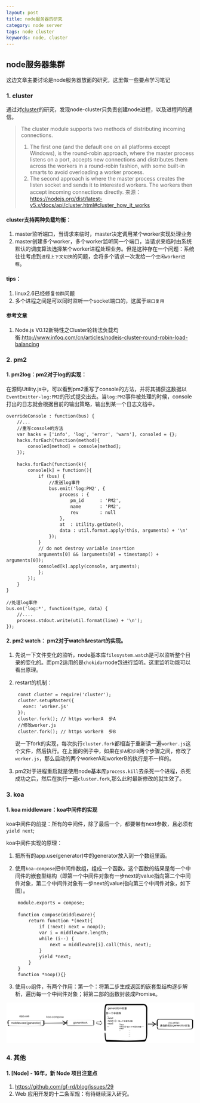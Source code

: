 ```yaml
---
layout: post
title: node服务器的研究
category: node server
tags: node cluster
keywords: node, cluster
---
```


## node服务器集群
这边文章主要讨论是node服务器放面的研究，这里做一些要点学习笔记

### 1. cluster
通过对[cluster](https://github.com/nodejs/node/blob/master/lib/cluster.js)的研究，发现node-cluster只负责创建node进程，以及进程间的通信。

>The cluster module supports two methods of distributing incoming connections.
>1. The first one (and the default one on all platforms except Windows), is the round-robin approach, where the master process listens on a port, accepts new connections and distributes them across the workers in a round-robin fashion, with some built-in smarts to avoid overloading a worker process.
>2. The second approach is where the master process creates the listen socket and sends it to interested workers. The workers then accept incoming connections directly.
>来源：<https://nodejs.org/dist/latest-v5.x/docs/api/cluster.html#cluster_how_it_works>

<!-- more -->

#### cluster支持两种负载均衡：
1. master监听端口，当请求来临时，master决定调用某个worker实现处理业务
2. master创建多个worker，多个worker监听同一个端口，当请求来临时由系统默认的调度算法选择某个worker进程处理业务。但是这种存在一个问题：系统往往考虑到`进程上下文切换`的问题，会将多个请求一次发给一个`空闲worker进程`。

#### tips：
1. linux2.6已经修复`惊群`问题
2. 多个进程之间是可以同时监听一个socket端口的，这属于`端口复用`

#### 参考文章
1. Node.js V0.12新特性之Cluster轮转法负载均衡:<http://www.infoq.com/cn/articles/nodejs-cluster-round-robin-load-balancing>


### 2. pm2
#### 1. pm2log：pm2对于log的实现：

在源码Utility.js中，可以看到pm2重写了console的方法，并将其捕获这数据以`EventEmitter-log:PM2`的形式提交出去。当`log:PM2`事件被处理的时候，console打出的日志就会根据目前的输出策略，输出到某一个日志文档中。

	overrideConsole : function(bus) {
		//...
		//重写console的方法
		var hacks = ['info', 'log', 'error', 'warn'], consoled = {};
		hacks.forEach(function(method){
			consoled[method] = console[method];
		});

		hacks.forEach(function(k){
			console[k] = function(){
				if (bus) {
					//发送log事件
					bus.emit('log:PM2', {
						process : {
							pm_id      : 'PM2',
							name       : 'PM2',
							rev        : null
						},
						at  : Utility.getDate(),
						data : util.format.apply(this, arguments) + '\n'
					});
				}
				// do not destroy variable insertion
				arguments[0] && (arguments[0] = timestamp() + arguments[0]);
				consoled[k].apply(console, arguments);
				};
			});
		}
	}

	//处理log事件
	bus.on('log:*', function(type, data) {
		//....
		process.stdout.write(util.format(line) + '\n');
	});


#### 2. pm2 watch： pm2对于watch&restart的实现。
1. 先说一下文件变化的监听，node基本库`filesystem.watch`是可以监听整个目录的变化的。而pm2适用的是`chokidar`node包进行监听。这里监听功能可以看出原理。
2. restart的机制：

		const cluster = require('cluster');
		cluster.setupMaster({
		  exec: 'worker.js'
		});
		cluster.fork(); // https workerA  步A
		//修改worker.js
		cluster.fork(); // https workerB  步B

	说一下fork的实现，每次执行`cluster.fork`都相当于重新读一遍`worker.js`这个文件，然后执行。在上面的例子中，如果在`步A`和`步B`两个步骤之间，修改了`worker.js`，那么启动的两个workerA和workerB的执行是不一样的。

3. pm2对于进程重启就是使用node基本库`process.kill`去杀死一个进程，杀死成功之后，然后在执行一遍`cluster.fork`,那么此时最新修改的就生效了。


### 3. koa
#### 1. koa middleware：koa中间件的实现
koa中间件的前提：所有的中间件，除了最后一个，都要带有next参数，且必须有`yield next`;

koa中间件实现的原理：

1. 把所有的app.use(generator)中的generator放入到一个数组里面。
2. 使用`koa-compose`把中间件数组，组成一个函数。这个函数的结果是每一个中间件的嵌套型结构（即第一个中间件对象有一步next的value指向第二个中间件对象，第二个中间件对象有一步next的value指向第三个中间件对象，如下图）。

		module.exports = compose;

		function compose(middleware){
			return function *(next){
				if (!next) next = noop();
				var i = middleware.length;
				while (i--) {
					next = middleware[i].call(this, next);
				}
				yield *next;
			}
		}
		function *noop(){}

3. 使用`co`组件，有两个作用：第一个：将第二步生成返回的嵌套型结构逐步解析，遍历每一个中间件对象；将第二部的函数封装成Promise。
<img src="/images/node/koa.png" alt="">

### 4. 其他
#### 1. [Node] - 16年，新 Node 项目注意点
1. <https://github.com/gf-rd/blog/issues/29>
2. Web 应用开发的十二条军规：有待继续深入研究。


